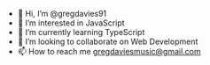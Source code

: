 - 👋 Hi, I’m @gregdavies91
- 👀 I’m interested in JavaScript
- 🌱 I’m currently learning TypeScript
- 💞️ I’m looking to collaborate on Web Development
- 📫 How to reach me gregdaviesmusic@gmail.com

<!---
gregdavies91/gregdavies91 is a ✨ special ✨ repository because its `README.md` (this file) appears on your GitHub profile.
You can click the Preview link to take a look at your changes.
--->
